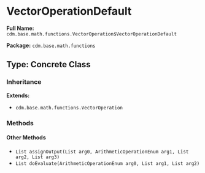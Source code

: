 # VectorOperationDefault

**Full Name:** `cdm.base.math.functions.VectorOperation$VectorOperationDefault`

**Package:** `cdm.base.math.functions`

## Type: Concrete Class

### Inheritance

**Extends:**
- `cdm.base.math.functions.VectorOperation`

### Methods

#### Other Methods

- `List assignOutput(List arg0, ArithmeticOperationEnum arg1, List arg2, List arg3)`
- `List doEvaluate(ArithmeticOperationEnum arg0, List arg1, List arg2)`

